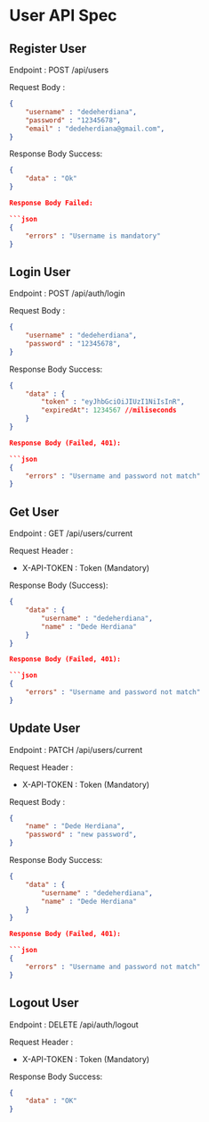 # User API Spec

## Register User

Endpoint : POST /api/users

Request Body :
```json
{
    "username" : "dedeherdiana",
    "password" : "12345678",
    "email" : "dedeherdiana@gmail.com",
}
```

Response Body Success:

```json
{
    "data" : "Ok"
}

Response Body Failed:

```json
{
    "errors" : "Username is mandatory"
}
```

## Login User

Endpoint : POST /api/auth/login

Request Body :
```json
{
    "username" : "dedeherdiana",
    "password" : "12345678",
}
```

Response Body Success:

```json
{
    "data" : {
        "token" : "eyJhbGciOiJIUzI1NiIsInR",
        "expiredAt": 1234567 //miliseconds
    }
}

Response Body (Failed, 401):

```json
{
    "errors" : "Username and password not match"
}
```

## Get User

Endpoint : GET /api/users/current

Request Header : 
- X-API-TOKEN : Token (Mandatory)

Response Body (Success):

```json
{
    "data" : {
        "username" : "dedeherdiana",
        "name" : "Dede Herdiana"
    }
}

Response Body (Failed, 401):

```json
{
    "errors" : "Username and password not match"
}
```


## Update User

Endpoint : PATCH /api/users/current

Request Header : 
- X-API-TOKEN : Token (Mandatory)

Request Body :
```json
{
    "name" : "Dede Herdiana",
    "password" : "new password",
}
```
Response Body Success:

```json
{
    "data" : {
        "username" : "dedeherdiana",
        "name" : "Dede Herdiana"
    }
}

Response Body (Failed, 401):

```json
{
    "errors" : "Username and password not match"
}
```

## Logout User

Endpoint : DELETE /api/auth/logout

Request Header : 
- X-API-TOKEN : Token (Mandatory)

Response Body Success:

```json
{
    "data" : "OK"
}